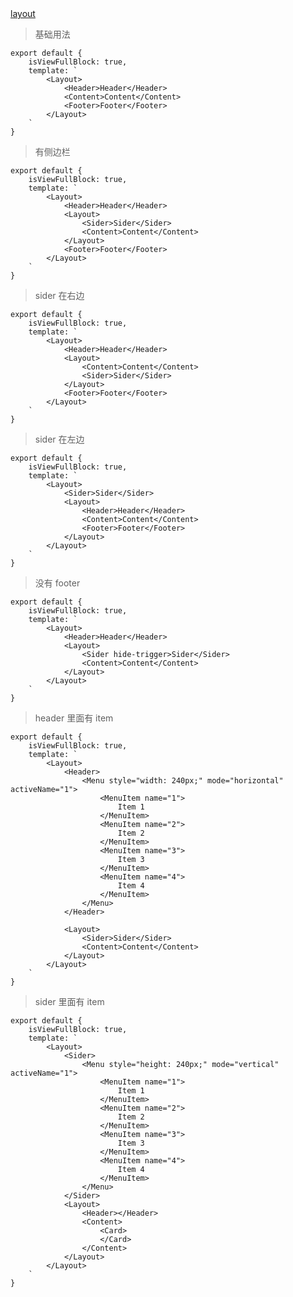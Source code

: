 <a href="./example/layout.html">
    layout
</a>

> 基础用法

    export default {
        isViewFullBlock: true,
        template: `
            <Layout>
                <Header>Header</Header>
                <Content>Content</Content>
                <Footer>Footer</Footer>
            </Layout>
        `
    }

> 有侧边栏

    export default {
        isViewFullBlock: true,
        template: `
            <Layout>
                <Header>Header</Header>
                <Layout>
                    <Sider>Sider</Sider>
                    <Content>Content</Content>
                </Layout>
                <Footer>Footer</Footer>
            </Layout>
        `
    }

> sider 在右边

    export default {
        isViewFullBlock: true,
        template: `
            <Layout>
                <Header>Header</Header>
                <Layout>
                    <Content>Content</Content>
                    <Sider>Sider</Sider>
                </Layout>
                <Footer>Footer</Footer>
            </Layout>
        `
    }

> sider 在左边

    export default {
        isViewFullBlock: true,
        template: `
            <Layout>
                <Sider>Sider</Sider>
                <Layout>
                    <Header>Header</Header>
                    <Content>Content</Content>
                    <Footer>Footer</Footer>
                </Layout>
            </Layout>
        `
    }

> 没有 footer

    export default {
        isViewFullBlock: true,
        template: `
            <Layout>
                <Header>Header</Header>
                <Layout>
                    <Sider hide-trigger>Sider</Sider>
                    <Content>Content</Content>
                </Layout>
            </Layout>
        `
    }

> header 里面有 item

    export default {
        isViewFullBlock: true,
        template: `
            <Layout>
                <Header>
                    <Menu style="width: 240px;" mode="horizontal" activeName="1">
                        <MenuItem name="1">
                            Item 1
                        </MenuItem>
                        <MenuItem name="2">
                            Item 2
                        </MenuItem>
                        <MenuItem name="3">
                            Item 3
                        </MenuItem>
                        <MenuItem name="4">
                            Item 4
                        </MenuItem>
                    </Menu>
                </Header>

                <Layout>
                    <Sider>Sider</Sider>
                    <Content>Content</Content>
                </Layout>
            </Layout>
        `
    }

> sider 里面有 item

    export default {
        isViewFullBlock: true,
        template: `
            <Layout>
                <Sider>
                    <Menu style="height: 240px;" mode="vertical" activeName="1">
                        <MenuItem name="1">
                            Item 1
                        </MenuItem>
                        <MenuItem name="2">
                            Item 2
                        </MenuItem>
                        <MenuItem name="3">
                            Item 3
                        </MenuItem>
                        <MenuItem name="4">
                            Item 4
                        </MenuItem>
                    </Menu>
                </Sider>
                <Layout>
                    <Header></Header>
                    <Content>
                        <Card>
                        </Card>
                    </Content>
                </Layout>
            </Layout>
        `
    }
